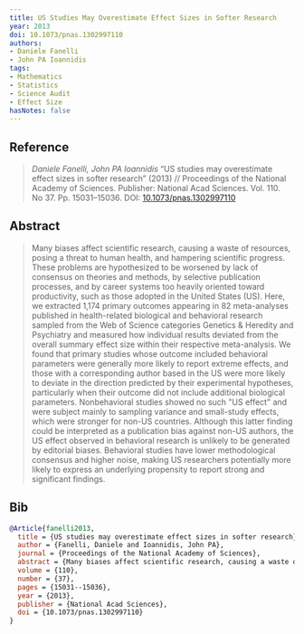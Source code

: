 ```yaml
---
title: US Studies May Overestimate Effect Sizes in Softer Research
year: 2013
doi: 10.1073/pnas.1302997110
authors:
- Daniele Fanelli
- John PA Ioannidis
tags:
- Mathematics
- Statistics
- Science Audit
- Effect Size
hasNotes: false
---
```


## Reference

> <i>Daniele Fanelli, John PA Ioannidis</i> “US studies may overestimate effect sizes in softer research” (2013) // Proceedings of the National Academy of Sciences. Publisher: National Acad Sciences. Vol.&nbsp;110. No&nbsp;37. Pp.&nbsp;15031–15036. DOI:&nbsp;<a href='https://doi.org/10.1073/pnas.1302997110'>10.1073/pnas.1302997110</a>

## Abstract

> Many biases affect scientific research, causing a waste of resources, posing a threat to human health, and hampering scientific progress. These problems are hypothesized to be worsened by lack of consensus on theories and methods, by selective publication processes, and by career systems too heavily oriented toward productivity, such as those adopted in the United States (US). Here, we extracted 1,174 primary outcomes appearing in 82 meta-analyses published in health-related biological and behavioral research sampled from the Web of Science categories Genetics & Heredity and Psychiatry and measured how individual results deviated from the overall summary effect size within their respective meta-analysis. We found that primary studies whose outcome included behavioral parameters were generally more likely to report extreme effects, and those with a corresponding author based in the US were more likely to deviate in the direction predicted by their experimental hypotheses, particularly when their outcome did not include additional biological parameters. Nonbehavioral studies showed no such "US effect" and were subject mainly to sampling variance and small-study effects, which were stronger for non-US countries. Although this latter finding could be interpreted as a publication bias against non-US authors, the US effect observed in behavioral research is unlikely to be generated by editorial biases. Behavioral studies have lower methodological consensus and higher noise, making US researchers potentially more likely to express an underlying propensity to report strong and significant findings.

## Bib

```bib
@Article{fanelli2013,
  title = {US studies may overestimate effect sizes in softer research},
  author = {Fanelli, Daniele and Ioannidis, John PA},
  journal = {Proceedings of the National Academy of Sciences},
  abstract = {Many biases affect scientific research, causing a waste of resources, posing a threat to human health, and hampering scientific progress. These problems are hypothesized to be worsened by lack of consensus on theories and methods, by selective publication processes, and by career systems too heavily oriented toward productivity, such as those adopted in the United States (US). Here, we extracted 1,174 primary outcomes appearing in 82 meta-analyses published in health-related biological and behavioral research sampled from the Web of Science categories Genetics & Heredity and Psychiatry and measured how individual results deviated from the overall summary effect size within their respective meta-analysis. We found that primary studies whose outcome included behavioral parameters were generally more likely to report extreme effects, and those with a corresponding author based in the US were more likely to deviate in the direction predicted by their experimental hypotheses, particularly when their outcome did not include additional biological parameters. Nonbehavioral studies showed no such "US effect" and were subject mainly to sampling variance and small-study effects, which were stronger for non-US countries. Although this latter finding could be interpreted as a publication bias against non-US authors, the US effect observed in behavioral research is unlikely to be generated by editorial biases. Behavioral studies have lower methodological consensus and higher noise, making US researchers potentially more likely to express an underlying propensity to report strong and significant findings.},
  volume = {110},
  number = {37},
  pages = {15031--15036},
  year = {2013},
  publisher = {National Acad Sciences},
  doi = {10.1073/pnas.1302997110}
}
```
